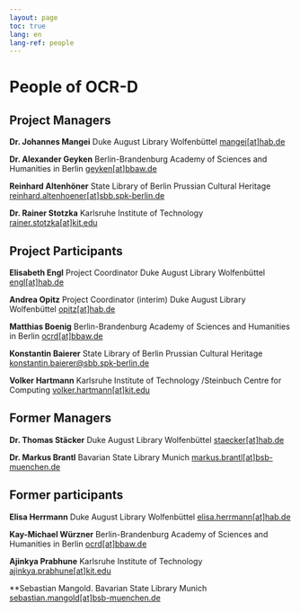 ```yaml
---
layout: page
toc: true
lang: en
lang-ref: people
---
```


# People of OCR-D

## Project Managers

**Dr. Johannes Mangei**
Duke August Library Wolfenbüttel
[mangei[at]hab.de](mailto:mangei@hab.de)

**Dr. Alexander Geyken**
Berlin-Brandenburg Academy of Sciences and Humanities in Berlin
[geyken[at]bbaw.de](mailto:geyken@bbaw.de)

**Reinhard Altenhöner**
State Library of Berlin Prussian Cultural Heritage
[reinhard.altenhoener[at]sbb.spk-berlin.de](mailto:Reinhard.Altenhoener@sbb.spk-berlin.de)

**Dr. Rainer Stotzka**
Karlsruhe Institute of Technology
[rainer.stotzka[at]kit.edu](mailto:rainer.stotzka@kit.edu)

## Project Participants

**Elisabeth Engl**
Project Coordinator
Duke August Library Wolfenbüttel
[engl[at]hab.de](mailto:engl@hab.de?subject=Anfrage%20%C3%BCber%20OCR-D.de)

**Andrea Opitz**
Project Coordinator (interim)
Duke August Library Wolfenbüttel
[opitz[at]hab.de](mailto:opitz@hab.de?subject=Anfrage%20%C3%BCber%20OCR-D.de)

**Matthias Boenig**
Berlin-Brandenburg Academy of Sciences and Humanities in Berlin
[ocrd[at]bbaw.de](mailto:ocrd@bbaw.de)

**Konstantin Baierer**
State Library of Berlin Prussian Cultural Heritage
[konstantin.baierer@sbb.spk-berlin.de](mailto:Konstantin.Baierer@sbb.spk-berlin.de)

**Volker Hartmann**
Karlsruhe Institute of Technology /Steinbuch Centre for Computing
[volker.hartmann[at]kit.edu](mailto:volker.hartmann@kit.edu)

## Former Managers

**Dr. Thomas Stäcker**
Duke August Library Wolfenbüttel
[staecker[at]hab.de](mailto:staecker@hab.de)

**Dr. Markus Brantl**
Bavarian State Library Munich
[markus.brantl[at]bsb-muenchen.de](mailto:markus.brantl@bsb-muenchen.de)

## Former participants

**Elisa Herrmann**
Duke August Library Wolfenbüttel
[elisa.herrmann[at]hab.de](mailto:herrmann@hab.de)

**Kay-Michael Würzner**
Berlin-Brandenburg Academy of Sciences and Humanities in Berlin
[ocrd[at]bbaw.de](mailto:ocrd@bbaw.de)

**Ajinkya Prabhune**
Karlsruhe Institute of Technology
[ajinkya.prabhune[at]kit.edu](mailto:ajinkya.prabhune@kit.edu)

**Sebastian Mangold.
Bavarian State Library Munich
[sebastian.mangold[at]bsb-muenchen.de](mailto:sebastian.mangold@bsb-muenchen.de)
